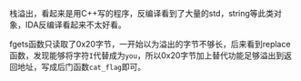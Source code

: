 栈溢出，看起来是用C++写的程序，反编译看到了大量的std，string等此类对象，IDA反编译看起来不太好看。

fgets函数只读取了0x20字节，一开始以为溢出的字节不够长，后来看到replace函数，发现能够将字符`I`代替成为`you`，所以0x20字节加上替代功能足够溢出到返回地址，写成后门函数`cat_flag`即可。
